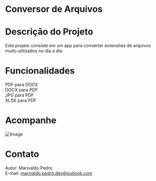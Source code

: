 # Conversor de Arquivos

# Descrição do Projeto
Este projeto consiste em um app para converter extensões de arquivos muito utilizados no dia a dia.

# Funcionalidades
PDF para DOCX
<br>
DOCX para PDF
<br>
JPG para PDF
<br>
XLSX para PDF

# Acompanhe
![Image](https://github.com/user-attachments/assets/9fc6b313-bdcb-4b67-83cd-215fddc9360c)

# Contato
Autor: Marivaldo Pedro
<br>
E-mail: marivaldo.pedro.dev@outlook.com
